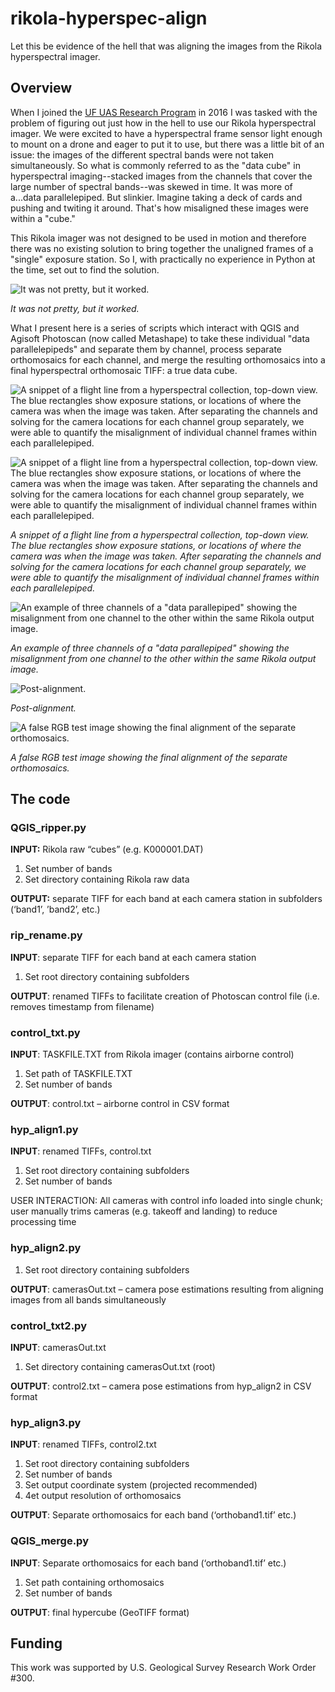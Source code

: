 # rikola-hyperspec-align
Let this be evidence of the hell that was aligning the images from the Rikola hyperspectral imager.

## Overview
When I joined the [UF UAS Research Program](https://uas.ifas.ufl.edu/) in 2016 I was tasked with the problem of figuring out just how in the hell to use our Rikola hyperspectral imager. We were excited to have a hyperspectral frame sensor light enough to mount on a drone and eager to put it to use, but there was a little bit of an issue: the images of the different spectral bands were not taken simultaneously. So what is commonly referred to as the "data cube" in hyperspectral imaging--stacked images from the channels that cover the large number of spectral bands--was skewed in time. It was more of a...data parallelepiped. But slinkier. Imagine taking a deck of cards and pushing and twiting it around. That's how misaligned these images were within a "cube."

This Rikola imager was not designed to be used in motion and therefore there was no existing solution to bring together the unaligned frames of a "single" exposure station. So I, with practically no experience in Python at the time, set out to find the solution.

![It was not pretty, but it worked.](figures/overview.png)

*It was not pretty, but it worked.*

What I present here is a series of scripts which interact with QGIS and Agisoft Photoscan (now called Metashape) to take these individual "data parallelepipeds" and separate them by channel, process separate orthomosaics for each channel, and merge the resulting orthomosaics into a final hyperspectral orthomosaic TIFF: a true data cube.

![A snippet of a flight line from a hyperspectral collection, top-down view. The blue rectangles show exposure stations, or locations of where the camera was when the image was taken. After separating the channels and solving for the camera locations for each channel group separately, we were able to quantify the misalignment of individual channel frames within each parallelepiped.](figures/flightline.png)

![A snippet of a flight line from a hyperspectral collection, top-down view. The blue rectangles show exposure stations, or locations of where the camera was when the image was taken. After separating the channels and solving for the camera locations for each channel group separately, we were able to quantify the misalignment of individual channel frames within each parallelepiped.](figures/triplet_3-6-9.png)

*A snippet of a flight line from a hyperspectral collection, top-down view. The blue rectangles show exposure stations, or locations of where the camera was when the image was taken. After separating the channels and solving for the camera locations for each channel group separately, we were able to quantify the misalignment of individual channel frames within each parallelepiped.*

![An example of three channels of a "data parallepiped" showing the misalignment from one channel to the other within the same Rikola output image.](figures/pre-alignment.gif)

*An example of three channels of a "data parallepiped" showing the misalignment from one channel to the other within the same Rikola output image.*

![Post-alignment.](figures/post-alignment.gif)

*Post-alignment.*

![A false RGB test image showing the final alignment of the separate orthomosaics.](figures/merged_false-rgb.png)

*A false RGB test image showing the final alignment of the separate orthomosaics.*

## The code

### QGIS_ripper.py

**INPUT:** Rikola raw “cubes” (e.g. K000001.DAT)

1. Set number of bands
2. Set directory containing Rikola raw data

**OUTPUT:** separate TIFF for each band at each camera station in subfolders (‘band1’, ’band2’, etc.)

### rip_rename.py

**INPUT**: separate TIFF for each band at each camera station

1. Set root directory containing subfolders

**OUTPUT**: renamed TIFFs to facilitate creation of Photoscan control file (i.e. removes timestamp from filename)

### control_txt.py

**INPUT**: TASKFILE.TXT from Rikola imager (contains airborne control)

1. Set path of TASKFILE.TXT
2. Set number of bands

**OUTPUT**: control.txt – airborne control in CSV format

### hyp_align1.py

**INPUT**: renamed TIFFs, control.txt

1. Set root directory containing subfolders
2. Set number of bands

USER INTERACTION: All cameras with control info loaded into single chunk; user manually trims cameras (e.g. takeoff and landing) to reduce processing time

### hyp_align2.py


1. Set root directory containing subfolders

**OUTPUT**: camerasOut.txt – camera pose estimations resulting from aligning images from all bands simultaneously

### control_txt2.py

**INPUT**: camerasOut.txt

1. Set directory containing camerasOut.txt (root)

**OUTPUT**: control2.txt – camera pose estimations from hyp_align2 in CSV format 

### hyp_align3.py

**INPUT**: renamed TIFFs, control2.txt

1. Set root directory containing subfolders
2. Set number of bands
3. Set output coordinate system (projected recommended)
4. 4et output resolution of orthomosaics

**OUTPUT**: Separate orthomosaics for each band (‘orthoband1.tif’ etc.)

### QGIS_merge.py

**INPUT**: Separate orthomosaics for each band (‘orthoband1.tif’ etc.)

1. Set path containing orthomosaics
2. Set number of bands

**OUTPUT**: final hypercube (GeoTIFF format)

## Funding

This work was supported by U.S. Geological Survey Research Work Order #300.


